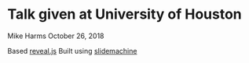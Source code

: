 # Talk given at University of Houston
Mike Harms
October 26, 2018

Based [reveal.js](https://github.com/hakimel/reveal.js/)
Built using [slidemachine](https://github.com/harmsm/slidemachine)
